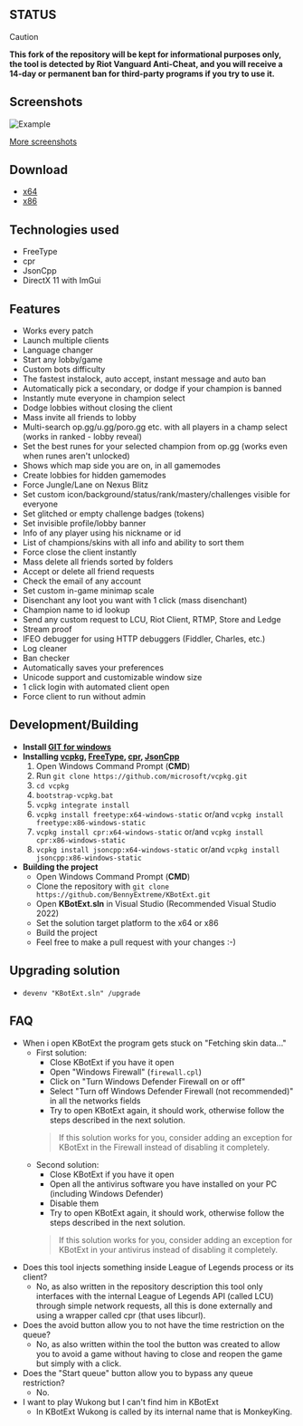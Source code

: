 ## STATUS
> [!CAUTION]
> **This fork of the repository will be kept for informational purposes only, the tool is detected by Riot Vanguard Anti-Cheat, and you will receive a 14-day or permanent ban for third-party programs if you try to use it.**

## Screenshots
![Example](https://i.imgur.com/CGqqISA.png)

[More screenshots](https://imgur.com/a/ijCiC3F)

## Download
- [x64](https://github.com/BennyExtreme/KBotExt/releases/latest/download/KBotExt.exe)
- [x86](https://github.com/BennyExtreme/KBotExt/releases/latest/download/KBotExt_x86.exe)

## Technologies used
* FreeType
* cpr
* JsonCpp
* DirectX 11 with ImGui

## Features
* Works every patch
* Launch multiple clients
* Language changer
* Start any lobby/game
* Custom bots difficulty
* The fastest instalock, auto accept, instant message and auto ban
* Automatically pick a secondary, or dodge if your champion is banned
* Instantly mute everyone in champion select
* Dodge lobbies without closing the client
* Mass invite all friends to lobby
* Multi-search op.gg/u.gg/poro.gg etc. with all players in a champ select (works in ranked - lobby reveal)
* Set the best runes for your selected champion from op.gg (works even when runes aren't unlocked)
* Shows which map side you are on, in all gamemodes
* Create lobbies for hidden gamemodes
* Force Jungle/Lane on Nexus Blitz
* Set custom icon/background/status/rank/mastery/challenges visible for everyone
* Set glitched or empty challenge badges (tokens)
* Set invisible profile/lobby banner
* Info of any player using his nickname or id
* List of champions/skins with all info and ability to sort them
* Force close the client instantly
* Mass delete all friends sorted by folders
* Accept or delete all friend requests
* Check the email of any account
* Set custom in-game minimap scale
* Disenchant any loot you want with 1 click (mass disenchant)
* Champion name to id lookup
* Send any custom request to LCU, Riot Client, RTMP, Store and Ledge
* Stream proof
* IFEO debugger for using HTTP debuggers (Fiddler, Charles, etc.)
* Log cleaner
* Ban checker
* Automatically saves your preferences
* Unicode support and customizable window size
* 1 click login with automated client open
* Force client to run without admin

## Development/Building

- **Install [GIT for windows](https://git-scm.com/download/win)**
- **Installing [vcpkg](https://github.com/microsoft/vcpkg#quick-start-windows), [FreeType](https://github.com/ocornut/imgui/tree/master/misc/freetype), [cpr](https://github.com/libcpr/cpr), [JsonCpp](https://github.com/open-source-parsers/jsoncpp)**
  1. Open Windows Command Prompt (**CMD**)
  2. Run `git clone https://github.com/microsoft/vcpkg.git`
  3. `cd vcpkg`
  4. `bootstrap-vcpkg.bat`
  5. `vcpkg integrate install`
  6. `vcpkg install freetype:x64-windows-static` or/and `vcpkg install freetype:x86-windows-static`
  7. `vcpkg install cpr:x64-windows-static` or/and `vcpkg install cpr:x86-windows-static`
  8. `vcpkg install jsoncpp:x64-windows-static` or/and `vcpkg install jsoncpp:x86-windows-static`
- **Building the project**
  * Open Windows Command Prompt (**CMD**)
  * Clone the repository with `git clone https://github.com/BennyExtreme/KBotExt.git`
  * Open **KBotExt.sln** in Visual Studio (Recommended Visual Studio 2022)
  * Set the solution target platform to the x64 or x86
  * Build the project
  * Feel free to make a pull request with your changes :-)

## Upgrading solution
* `devenv "KBotExt.sln" /upgrade`

## FAQ

* When i open KBotExt the program gets stuck on "Fetching skin data..."
  * First solution:
    * Close KBotExt if you have it open
    * Open "Windows Firewall" (`firewall.cpl`)
    * Click on "Turn Windows Defender Firewall on or off"
    * Select "Turn off Windows Defender Firewall (not recommended)" in all the networks fields
    * Try to open KBotExt again, it should work, otherwise follow the steps described in the next solution.
    > If this solution works for you, consider adding an exception for KBotExt in the Firewall instead of disabling it completely.
  * Second solution:
    * Close KBotExt if you have it open
    * Open all the antivirus software you have installed on your PC (including Windows Defender)
    * Disable them
    * Try to open KBotExt again, it should work, otherwise follow the steps described in the next solution.
    > If this solution works for you, consider adding an exception for KBotExt in your antivirus instead of disabling it completely.
* Does this tool injects something inside League of Legends process or its client?
  * No, as also written in the repository description this tool only interfaces with the internal League of Legends API (called LCU) through simple network requests, all this is done externally and using a wrapper called cpr (that uses libcurl).
* Does the avoid button allow you to not have the time restriction on the queue?
  * No, as also written within the tool the button was created to allow you to avoid a game without having to close and reopen the game but simply with a click.
* Does the "Start queue" button allow you to bypass any queue restriction?
  * No.
* I want to play Wukong but I can't find him in KBotExt
  * In KBotExt Wukong is called by its internal name that is MonkeyKing.
